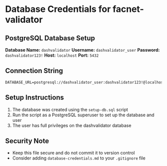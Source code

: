 # Database Credentials for facnet-validator

## PostgreSQL Database Setup

**Database Name:** `dashvalidator`
**Username:** `dashvalidator_user`
**Password:** `dashvalidator123!`
**Host:** `localhost`
**Port:** `5432`

## Connection String
```
DATABASE_URL=postgresql://dashvalidator_user:dashvalidator123!@localhost:5432/dashvalidator
```

## Setup Instructions
1. The database was created using the `setup-db.sql` script
2. Run the script as a PostgreSQL superuser to set up the database and user
3. The user has full privileges on the dashvalidator database

## Security Note
- Keep this file secure and do not commit it to version control
- Consider adding `database-credentials.md` to your `.gitignore` file
